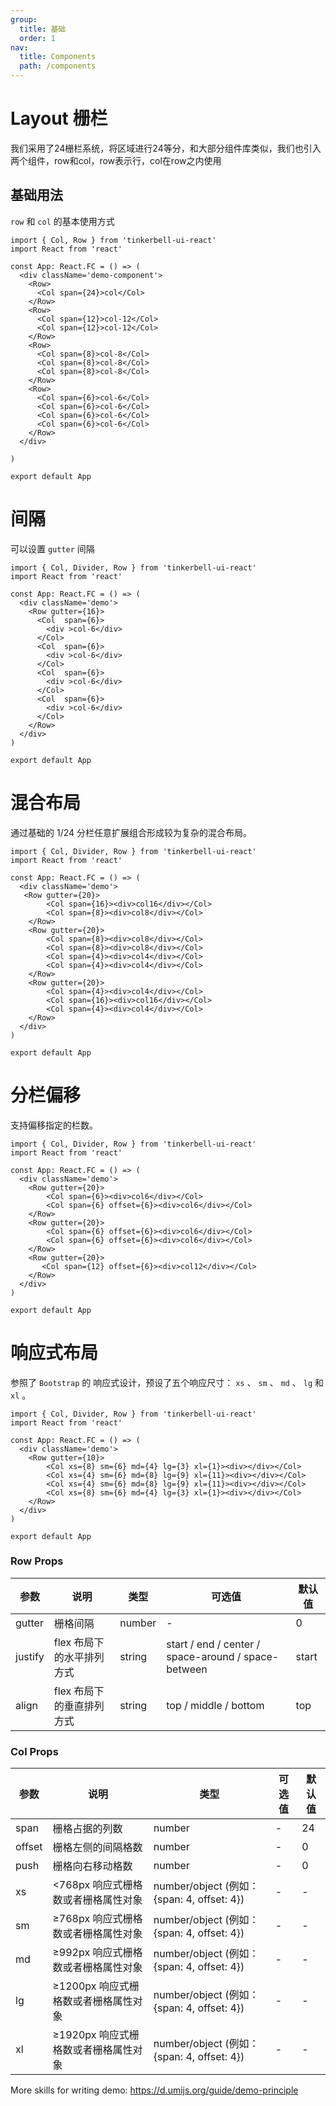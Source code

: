 ```yaml
---
group:
  title: 基础
  order: 1
nav:
  title: Components
  path: /components
---
```


# Layout 栅栏

我们采用了24栅栏系统，将区域进行24等分，和大部分组件库类似，我们也引入两个组件，row和col，row表示行，col在row之内使用

## 基础用法

`row` 和 `col` 的基本使用方式

```tsx
import { Col, Row } from 'tinkerbell-ui-react'
import React from 'react'

const App: React.FC = () => (
  <div className='demo-component'>
    <Row>
      <Col span={24}>col</Col>
    </Row>
    <Row>
      <Col span={12}>col-12</Col>
      <Col span={12}>col-12</Col>
    </Row>
    <Row>
      <Col span={8}>col-8</Col>
      <Col span={8}>col-8</Col>
      <Col span={8}>col-8</Col>
    </Row>
    <Row>
      <Col span={6}>col-6</Col>
      <Col span={6}>col-6</Col>
      <Col span={6}>col-6</Col>
      <Col span={6}>col-6</Col>
    </Row>
  </div>

)

export default App
```

# 间隔

可以设置 `gutter` 间隔

```tsx
import { Col, Divider, Row } from 'tinkerbell-ui-react'
import React from 'react'

const App: React.FC = () => (
  <div className='demo'>
    <Row gutter={16}>
      <Col  span={6}>
        <div >col-6</div>
      </Col>
      <Col  span={6}>
        <div >col-6</div>
      </Col>
      <Col  span={6}>
        <div >col-6</div>
      </Col>
      <Col  span={6}>
        <div >col-6</div>
      </Col>
    </Row>
  </div>
)

export default App
```

# 混合布局

通过基础的 1/24 分栏任意扩展组合形成较为复杂的混合布局。

```tsx
import { Col, Divider, Row } from 'tinkerbell-ui-react'
import React from 'react'

const App: React.FC = () => (
  <div className='demo'>
   <Row gutter={20}>
        <Col span={16}><div>col16</div></Col>
        <Col span={8}><div>col8</div></Col>
    </Row>
    <Row gutter={20}>
        <Col span={8}><div>col8</div></Col>
        <Col span={8}><div>col8</div></Col>
        <Col span={4}><div>col4</div></Col>
        <Col span={4}><div>col4</div></Col>
    </Row>
    <Row gutter={20}>
        <Col span={4}><div>col4</div></Col>
        <Col span={16}><div>col16</div></Col>
        <Col span={4}><div>col4</div></Col>
    </Row>
  </div>
)

export default App
```

# 分栏偏移

支持偏移指定的栏数。

```tsx
import { Col, Divider, Row } from 'tinkerbell-ui-react'
import React from 'react'

const App: React.FC = () => (
  <div className='demo'>
    <Row gutter={20}>
        <Col span={6}><div>col6</div></Col>
        <Col span={6} offset={6}><div>col6</div></Col>
    </Row>
    <Row gutter={20}>
        <Col span={6} offset={6}><div>col6</div></Col>
        <Col span={6} offset={6}><div>col6</div></Col>
    </Row>
    <Row gutter={20}>
       <Col span={12} offset={6}><div>col12</div></Col>
    </Row>
  </div>
)

export default App
```

# 响应式布局

参照了 `Bootstrap` 的 响应式设计，预设了五个响应尺寸： `xs` 、 `sm` 、 `md` 、 `lg` 和 `xl` 。

```tsx
import { Col, Divider, Row } from 'tinkerbell-ui-react'
import React from 'react'

const App: React.FC = () => (
  <div className='demo'>
    <Row gutter={10}>
        <Col xs={8} sm={6} md={4} lg={3} xl={1}><div></div></Col>
        <Col xs={4} sm={6} md={8} lg={9} xl={11}><div></div></Col>
        <Col xs={4} sm={6} md={8} lg={9} xl={11}><div></div></Col>
        <Col xs={8} sm={6} md={4} lg={3} xl={1}><div></div></Col>
    </Row>
  </div>
)

export default App
```

### Row Props

| 参数 | 说明 | 类型 | 可选值 | 默认值 |
| --- | --- | --- | --- | --- |
| gutter | 栅格间隔 | number | - | 0 |
| justify | flex 布局下的水平排列方式 | string | start / end / center / space-around / space-between | start |
| align | flex 布局下的垂直排列方式 | string | top / middle / bottom | top |

### Col Props

| 参数 | 说明 | 类型 | 可选值 | 默认值 |
| --- | --- | --- | --- | --- |
| span | 栅格占据的列数 | number | - | 24 |
| offset | 栅格左侧的间隔格数 | number | - | 0 |
| push | 栅格向右移动格数 | number | - | 0 |
| xs | <768px 响应式栅格数或者栅格属性对象 | number/object (例如： {span: 4, offset: 4}) | - | - |
| sm | ≥768px 响应式栅格数或者栅格属性对象 | number/object (例如： {span: 4, offset: 4}) | - | - |
| md | ≥992px 响应式栅格数或者栅格属性对象 | number/object (例如： {span: 4, offset: 4}) | - | - |
| lg | ≥1200px 响应式栅格数或者栅格属性对象 | number/object (例如： {span: 4, offset: 4}) | - | - |
| xl | ≥1920px 响应式栅格数或者栅格属性对象 | number/object (例如： {span: 4, offset: 4}) | - | - |

More skills for writing demo: https://d.umijs.org/guide/demo-principle
